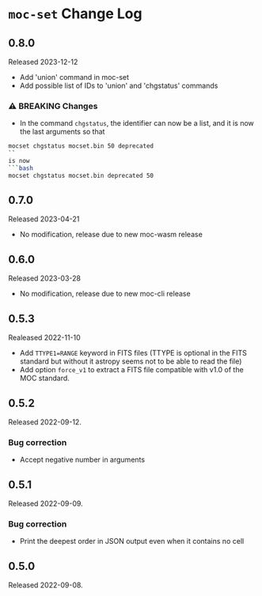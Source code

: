 # `moc-set` Change Log

## 0.8.0

Released 2023-12-12

* Add 'union' command in moc-set
* Add possible list of IDs to 'union' and 'chgstatus' commands

### ⚠️ BREAKING Changes 

* In the command `chgstatus`, the identifier can now be a list,
  and it is now the last arguments so that 
```bash
mocset chgstatus mocset.bin 50 deprecated
``
is now
```bash
mocset chgstatus mocset.bin deprecated 50
```

## 0.7.0

Released 2023-04-21

* No modification, release due to new moc-wasm release


## 0.6.0

Released 2023-03-28

* No modification, release due to new moc-cli release


## 0.5.3

Realeased 2022-11-10

* Add `TTYPE1=RANGE` keyword in FITS files (TTYPE is optional in the FITS standard but without
  it astropy seems not to be able to read the file)
* Add option `force_v1` to extract a FITS file compatible with v1.0 of the MOC standard.


## 0.5.2

Released 2022-09-12.

### Bug correction

* Accept negative number in arguments


## 0.5.1

Released 2022-09-09.

### Bug correction

* Print the deepest order in JSON output even when it contains no cell


## 0.5.0

Released 2022-09-08.

